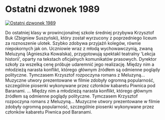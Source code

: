 Ostatni dzwonek 1989 
=============
[![Ostatni dzwonek 1989 ](http://vidos.pl/images/player.gif)](http://vidos.pl/ostatni-dzwonek-1989)

 Do ostatniej klasy w prowincjonalnej szkole średniej przybywa Krzysztof Buk (Zbigniew Suszyński), który został wyrzucony z poprzedniego liceum za roznoszenie ulotek. Szybko zdobywa przyjaźń kolegów, równie niepokornych jak on. Uczniowie wraz z młodą wychowawczynią, zwaną Meluzyną (Agnieszka Kowalska), przygotowują spektakl teatralny 'Lekcja historii', oparty na tekstach oficjalnych komunikatów prasowych. Dyrektor szkoły za wszelką cenę próbuje udaremnić jego realizację. Między nim a młodzieżą narasta konflikt, którego głównym źródłem są odmienne poglądy polityczne. Tymczasem Krzysztof rozpoczyna romans z Meluzyną... Muzyczne utwory prezentowane w filmie zdobyły ogromną popularność, szczególnie piosenki wykonywane przez członków kabaretu Piwnica pod Baranami.  ... Między nim a młodzieżą narasta konflikt, którego głównym źródłem są odmienne poglądy polityczne. Tymczasem Krzysztof rozpoczyna romans z Meluzyną... Muzyczne utwory prezentowane w filmie zdobyły ogromną popularność, szczególnie piosenki wykonywane przez członków kabaretu Piwnica pod Baranami.
